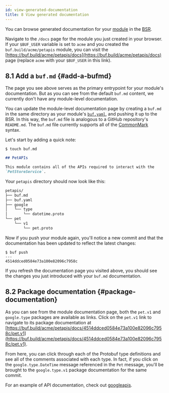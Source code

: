 ```yaml
---
id: view-generated-documentation
title: 8 View generated documentation
---
```


You can browse generated documentation for your
[module](../bsr/overview.md#modules) in the [BSR](../bsr/overview.md).

Navigate to the `/docs` page for the module you just created in your browser. If
your `$BUF_USER` variable is set to `acme` and you created the
`buf.build/acme/petapis` module, you can visit the
[https://buf.build/acme/petapis/docs](https://buf.build/acme/petapis/docs) page
(replace `acme` with your `$BUF_USER` in this link).

## 8.1 Add a `buf.md` {#add-a-bufmd}

The page you see above serves as the primary entrypoint for your module's
documentation. But as you can see from the default `buf.md` content, we
currently don't have any module-level documentation.

You can update the module-level documentation page by creating a `buf.md` in the
same directory as your module's [`buf.yaml`](../configuration/v1/buf-yaml.md),
and pushing it up to the BSR. In this way, the `buf.md` file is analogous to a
GitHub repository's `README.md`. The `buf.md` file currently supports all of the
[CommonMark](https://commonmark.org) syntax.

Let's start by adding a quick note:

```terminal
$ touch buf.md
```

```markdown title="buf.md"
## PetAPIs

This module contains all of the APIs required to interact with the
`PetStoreService`.
```

Your `petapis` directory should now look like this:

```sh
petapis/
├── buf.md
├── buf.yaml
├── google
│   └── type
│       └── datetime.proto
└── pet
    └── v1
        └── pet.proto
```

Now if you push your module again, you'll notice a new commit and that the
documentation has been updated to reflect the latest changes:

```terminal
$ buf push
---
4514ddced0584e73a100e82096c7958c
```

If you refresh the documentation page you visited above, you should see the
changes you just introduced with your `buf.md` documentation.

## 8.2 Package documentation {#package-documentation}

As you can see from the module documentation page, both the `pet.v1` and
`google.type` packages are available as links. Click on the `pet.v1` link to
navigate to its package documentation at
[https://buf.build/acme/petapis/docs/4514ddced0584e73a100e82096c7958c/pet.v1](https://buf.build/acme/petapis/docs/4514ddced0584e73a100e82096c7958c/pet.v1).

From here, you can click through each of the Protobuf type definitions and see
all of the comments associated with each type. In fact, if you click on the
`google.type.DateTime` message referenced in the `Pet` message, you'll be
brought to the `google.type.v1` package documentation for the same commit.

For an example of API documentation, check out
[googleapis](https://buf.build/googleapis/googleapis/docs).
